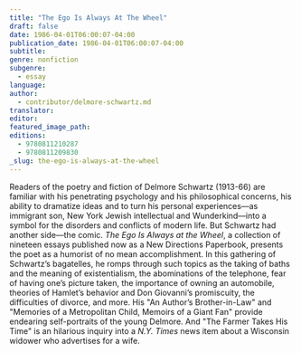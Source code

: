 ```yaml
---
title: "The Ego Is Always At The Wheel"
draft: false
date: 1986-04-01T06:00:07-04:00
publication_date: 1986-04-01T06:00:07-04:00
subtitle:
genre: nonfiction
subgenre:
  - essay
language:
author:
  - contributor/delmore-schwartz.md
translator:
editor:
featured_image_path:
editions:
  - 9780811210287
  - 9780811209830
_slug: the-ego-is-always-at-the-wheel
---
```


Readers of the poetry and fiction of Delmore Schwartz (1913-66) are familiar with his penetrating psychology and his philosophical concerns, his ability to dramatize ideas and to turn his personal experiences––as immigrant son, New York Jewish intellectual and Wunderkind––into a symbol for the disorders and conflicts of modern life. But Schwartz had another side––the comic. _The Ego Is Always at the Wheel_, a collection of nineteen essays published now as a New Directions Paperbook, presents the poet as a humorist of no mean accomplishment. In this gathering of Schwartz’s bagatelles, he romps through such topics as the taking of baths and the meaning of existentialism, the abominations of the telephone, fear of having one’s picture taken, the importance of owning an automobile, theories of Hamlet’s behavior and Don Giovanni’s promiscuity, the difficulties of divorce, and more. His "An Author’s Brother-in-Law" and "Memories of a Metropolitan Child, Memoirs of a Giant Fan" provide endearing self-portraits of the young Delmore. And "The Farmer Takes His Time" is an hilarious inquiry into a _N.Y. Times_ news item about a Wisconsin widower who advertises for a wife.

